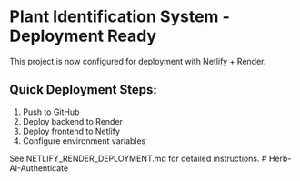 ﻿# Plant Identification System - Deployment Ready

This project is now configured for deployment with Netlify + Render.

## Quick Deployment Steps:

1. Push to GitHub
2. Deploy backend to Render
3. Deploy frontend to Netlify
4. Configure environment variables

See NETLIFY_RENDER_DEPLOYMENT.md for detailed instructions.
#   H e r b - A I - A u t h e n t i c a t e  
 